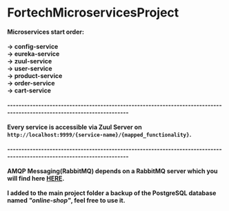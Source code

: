 # FortechMicroservicesProject

**Microservices start order:<br><br>
    -> config-service<br>
    -> eureka-service<br>
    -> zuul-service<br>
    -> user-service<br>
    -> product-service<br>
    -> order-service<br>
    -> cart-service<br><br>
    -----------------------------------------------------------------------------------------------------------------------<br><br>
Every service is accessible via Zuul Server on `http://localhost:9999/{service-name}/{mapped_functionality}`.<br><br>
    -----------------------------------------------------------------------------------------------------------------------<br><br>
AMQP Messaging(RabbitMQ) depends on a RabbitMQ server which you will find here [HERE](https://www.rabbitmq.com).
<br><br>
I added to the main project folder a backup of the PostgreSQL database named _"online-shop"_, feel free to use it.**